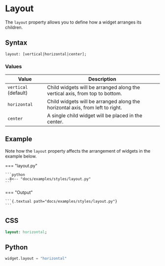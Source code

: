 # Layout

The `layout` property allows you to define how a widget arranges its children.

## Syntax

```
layout: [vertical|horizontal|center];
```

### Values

| Value                | Description                                                                   |
|----------------------|-------------------------------------------------------------------------------|
| `vertical` (default) | Child widgets will be arranged along the vertical axis, from top to bottom.   |
| `horizontal`         | Child widgets will be arranged along the horizontal axis, from left to right. |
| `center`             | A single child widget will be placed in the center.                           |

## Example

Note how the `layout` property affects the arrangement of widgets in the example below.

=== "layout.py"

    ```python
    --8<-- "docs/examples/styles/layout.py"
    ```

=== "Output"

    ```{.textual path="docs/examples/styles/layout.py"}
    ```

## CSS

```sass
layout: horizontal;
```

## Python

```python
widget.layout = "horizontal"
```
